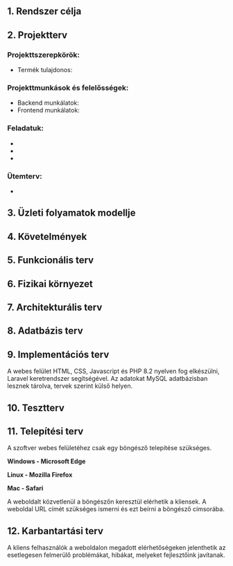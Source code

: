 ## 1. Rendszer célja



## 2. Projektterv

### Projekttszerepkörök:
  * Termék tulajdonos: 
### Projekttmunkások és felelősségek:
  * Backend munkálatok: 
  * Frontend munkálatok: 

### Feladatuk: 
- 
- 
- 

### Ütemterv:
 - 

 ## 3. Üzleti folyamatok modellje


 ## 4. Követelmények


  ## 5. Funkcionális terv

  
## 6. Fizikai környezet



## 7. Architekturális terv



## 8. Adatbázis terv



## 9. Implementációs terv

A webes felület HTML, CSS, Javascript és PHP 8.2 nyelven fog elkészülni, Laravel keretrendszer segítségével. Az adatokat MySQL adatbázisban lesznek tárolva, tervek szerint külső helyen.


## 10. Tesztterv



## 11. Telepítési terv

A szoftver webes felületéhez csak egy böngésző telepítése szükséges.

**Windows - Microsoft Edge**

**Linux - Mozilla Firefox**

**Mac - Safari**

A weboldalt közvetlenül a böngészőn keresztül elérhetik a kliensek. A weboldal URL címét szükséges ismerni és ezt beírni a böngésző címsorába.

## 12. Karbantartási terv

A kliens felhasználók a weboldalon megadott elérhetőségeken jelenthetik az esetlegesen felmerülő problémákat, hibákat, melyeket fejlesztőink javítanak.



